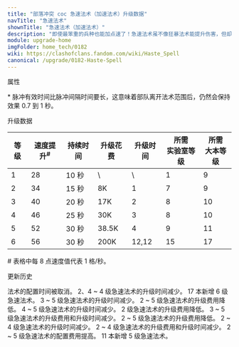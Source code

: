 ```yaml
---
title: "部落冲突 coc 急速法术（加速法术）升级数据"
navTitle: "急速法术"
shownTitle: "急速法术（加速法术）"
description: "即使最笨重的兵种也能加点速了！急速法术虽不像狂暴法术能提升伤害，但却可以更好地提升移动速度。它占用空间小，您可以将更多急速法术带到战场之中！"
module: upgrade-home
imgFolder: home_tech/0182
wiki: https://clashofclans.fandom.com/wiki/Haste_Spell
canonical: /upgrade/0182-Haste-Spell
---
```


<UnitInfo :folder="$frontmatter.imgFolder" imgSrc="Haste_Spell.png" :imgAlt="$frontmatter.navTitle" 
    description="即使最笨重的兵种也能加点速了！<br>急速法术虽不像狂暴法术能提升伤害，但却可以更好地提升移动速度。它占用空间小，您可以将更多急速法术带到战场之中！"
    :isSmallImg="true" />

<SmallTitle>属性</SmallTitle>

<UnitProperties>
    <UnitProperty pKey="作用半径" pValue="4 格" />
    <UnitProperty pKey="作用类型" pValue="范围内脉冲赋能" />
    <UnitProperty pKey="作用目标" pValue="我方部队和英雄" />
    <UnitProperty pKey="每次脉冲间隔时间" pValue="0.3 秒" />
    <UnitProperty pKey="脉冲有效时间" pValue="1 秒<sup>*</sup>" />
    <UnitProperty pKey="占用的法术空间" pValue="1" />
    <UnitProperty pKey="所需暗黑法术工厂等级" pValue="3" />
    <UnitProperty pKey="所需大本等级" pValue="9" />
    <UnitProperty pKey="法术配置时间" pValue="无" trainingSystem="2025" />
</UnitProperties>

\* 脉冲有效时间比脉冲间隔时间要长，这意味着部队离开法术范围后，仍然会保持效果 0.7 到 1 秒。

<SmallTitle>升级数据</SmallTitle>

<script setup>
const tableExtraInfo = [
    {
        "column": 3,
        "type": "cost",
        "gpClass": "research",
        "icon": "Dark_Elixir"
    },
    {
        "column": 4,
        "type": "time",
        "gpClass": "research"
    }
];
</script>

<UnitTable :tableExtraInfo="tableExtraInfo">

| 等级 |速度提升<sup>#</sup>| 持续时间 | 升级花费 | 升级时间 |所需<br>实验室等级|所需<br>大本等级|
| ---- |        ----       |   ---   |    ---   |  ----   |       ----      |      ----     |
|   1  |         28        |  10 秒  |     \    |    \    |         1       |        9      |
|   2  |         34        |  15 秒  |     8K   |   1     |         7       |        9      |
|   3  |         40        |  20 秒  |    17K   |   2     |         8       |       10      |
|   4  |         46        |  25 秒  |    30K   |   3     |         8       |       10      |
|   5  |         52        |  30 秒  |  38.5K   |   4     |         9       |       11      |
|   6  |         56        |  30 秒  |   200K   |  12,12  |        15       |       17      |
</UnitTable>

\# 表格中每 8 点速度值代表 1 格/秒。

<SmallTitle>更新历史</SmallTitle>

<Timeline>
    <TimelineItem date="2025/03/27">
        <TimelineRow>法术的配置时间被取消。</TimelineRow>
    </TimelineItem>
    <TimelineItem date="2025/03/24">
        <TimelineRow>2、4 ~ 4 级急速法术的升级时间减少。</TimelineRow>
    </TimelineItem>
    <TimelineItem date="2025/02/10">
        <TimelineRow>17 本新增 6 级急速法术。</TimelineRow>
    </TimelineItem>
    <TimelineItem date="2024/11/25">
        <TimelineRow>3 ~ 5 级急速法术的升级时间减少。</TimelineRow>
        <TimelineRow>2 ~ 5 级急速法术的升级费用降低。</TimelineRow>
    </TimelineItem>
    <TimelineItem date="2024/06/18">
        <TimelineRow>4 ~ 5 级急速法术的升级时间减少。</TimelineRow>
    </TimelineItem>
    <TimelineItem date="2023/12/12">
        <TimelineRow>2 级急速法术的升级费用降低。</TimelineRow>
    </TimelineItem>
    <TimelineItem date="2022/10/10">
        <TimelineRow>3 ~ 5 级急速法术的升级费用和升级时间减少。</TimelineRow>
    </TimelineItem>
    <TimelineItem date="2021/12/09">
        <TimelineRow>2 ~ 5 级急速法术的升级费用降低。</TimelineRow>
        <TimelineRow>2 ~ 4 级急速法术的升级时间减少。</TimelineRow>
    </TimelineItem>
    <TimelineItem date="2021/04/12">
        <TimelineRow>2 ~ 4 级急速法术的升级费用和升级时间减少。</TimelineRow>
    </TimelineItem>
    <TimelineItem date="2019/12/09">
        <TimelineRow>2 ~ 5 级急速法术的配置费用提高。</TimelineRow>
    </TimelineItem>
    <TimelineItem date="2019/06/18">
        <TimelineRow>11 本新增 5 级急速法术。</TimelineRow>
    </TimelineItem>
    <TimelineItem :historyBottom="true" />
</Timeline>